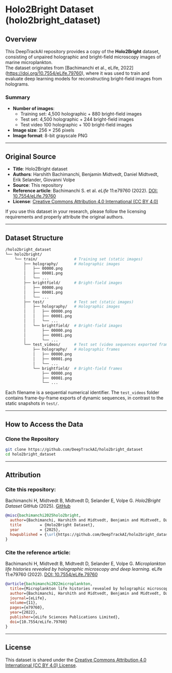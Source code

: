 # Holo2Bright Dataset (holo2bright_dataset)

## Overview

This DeepTrackAI repository provides a copy of the **Holo2Bright** dataset, consisting of unpaired holographic and bright-field microscopy images of marine microplankton.  
The dataset originates from [Bachimanchi et al., eLife, 2022] (https://doi.org/10.7554/eLife.79760), where it was used to train and evaluate deep learning models for reconstructing bright-field images from holograms.

### Summary
- **Number of images**:  
  - Training set: 4,500 holographic + 880 bright-field images  
  - Test set: 4,500 holographic + 244 bright-field images
  - Test video 100 holographic + 100 bright-field images
- **Image size**: 256 × 256 pixels  
- **Image format**: 8-bit grayscale PNG  

---

## Original Source

- **Title**: Holo2Bright dataset  
- **Authors**: Harshith Bachimanchi, Benjamin Midtvedt, Daniel Midtvedt, Erik Selander, Giovanni Volpe  
- **Source**: This repository  
- **Reference article**: Bachimanchi S. et al. *eLife* 11:e79760 (2022). [DOI: 10.7554/eLife.79760](https://doi.org/10.7554/eLife.79760)  
- **License**: [Creative Commons Attribution 4.0 International (CC BY 4.0)](https://creativecommons.org/licenses/by/4.0/)

If you use this dataset in your research, please follow the licensing requirements and properly attribute the original authors.

---

## Dataset Structure

```bash
/holo2bright_dataset
└── holo2bright/
    └── train/                # Training set (static images)
        ├── holography/       # Holographic images
        │   ├── 00000.png
        │   ├── 00001.png
        │   └── ...
        ├── brightfield/      # Bright-field images
        │   ├── 00000.png
        │   ├── 00001.png
        │   └── ...
        ├── test/             # Test set (static images)
        │   ├── holography/   # Holographic images
        │   │   ├── 00000.png
        │   │   ├── 00001.png
        │   │   └── ...
        │   └── brightfield/  # Bright-field images
        │       ├── 00000.png
        │       ├── 00001.png
        │       └── ...
        └── test_videos/      # Test set (video sequences exported frame by frame)
            ├── holography/   # Holographic frames
            │   ├── 00000.png
            │   ├── 00001.png
            │   └── ...
            └── brightfield/  # Bright-field frames
                ├── 00000.png
                ├── 00001.png
                └── ...       
```

Each filename is a sequential numerical identifier. The `test_videos` folder contains frame-by-frame exports of dynamic sequences, in contrast to the static snapshots in `test/`.

---

## How to Access the Data

### Clone the Repository
```bash
git clone https://github.com/DeepTrackAI/holo2bright_dataset
cd holo2bright_dataset
```

---

## Attribution

### Cite this repository:
Bachimanchi H, Midtvedt B, Midtvedt D, Selander E, Volpe G. *Holo2Bright Dataset* GitHub (2025). [GitHub](https://github.com/DeepTrackAI/holo2bright_datase)

```bibtex
@misc{bachimanchi2025holo2bright,
  author={Bachimanchi, Harshith and Midtvedt, Benjamin and Midtvedt, Daniel and Selander, Erik and Volpe, Giovanni},
  title        = {Holo2Bright Dataset},
  year         = {2025},
  howpublished = {\url{https://github.com/DeepTrackAI/holo2bright_dataset}}
}
```

### Cite the reference article:
Bachimanchi H, Midtvedt B, Midtvedt D, Selander E, Volpe G. *Microplankton life histories revealed by holographic microscopy and deep learning.* eLife 11:e79760 (2022). [DOI: 10.7554/eLife.79760](https://doi.org/10.7554/eLife.79760)

```bibtex
@article{bachimanchi2022microplankton,
  title={Microplankton life histories revealed by holographic microscopy and deep learning},
  author={Bachimanchi, Harshith and Midtvedt, Benjamin and Midtvedt, Daniel and Selander, Erik and Volpe, Giovanni},
  journal={eLife},
  volume={11},
  pages={e79760},
  year={2022},
  publisher={eLife Sciences Publications Limited},
  doi={10.7554/eLife.79760}
}
```

---

## License

This dataset is shared under the [Creative Commons Attribution 4.0 International (CC BY 4.0) License](https://creativecommons.org/licenses/by/4.0/).
